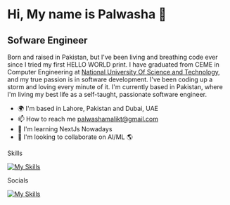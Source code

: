 # **Hi, My name is Palwasha 👋**

## Sofware Engineer

Born and raised in Pakistan, but I've been living and breathing code ever since I tried my first HELLO WORLD print. I have graduated from CEME in Computer Engineering at [National University Of Science and Technology](https://nust.edu.pk "National University Of Science and Technology"), and my true passion is in software development. I've been coding up a storm and loving every minute of it. I'm currently based in Pakistan, where I'm living my best life as a self-taught, passionate software engineer.


- 🌍  I'm based in Lahore, Pakistan and Dubai, UAE
- 📫 How to reach me palwashamalikt@gmail.com
- 🧠  I'm learning NextJs Nowadays
- 🤝  I'm looking to collaborate on AI/ML 🌎

Skills

[![My Skills](https://skillicons.dev/icons?i=js,html,css,docker,nodejs,ts,vue,nestjs,fastapi,flask,kubernetes,rails,mongodb,py,postman,postgres,react)](https://skillicons.dev)

Socials

     
[![My Skills](https://skillicons.dev/icons?i=twitter,instagram,linkedin)](https://www.linkedin.com/in/palwasha-malik/)

